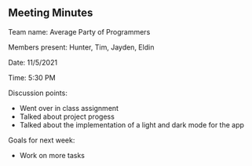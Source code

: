 ## Meeting Minutes

Team name: Average Party of Programmers

Members present: Hunter, Tim, Jayden, Eldin

Date: 11/5/2021

Time: 5:30 PM

Discussion points: 

* Went over in class assignment
* Talked about project progess
* Talked about the implementation of a light and dark mode for the app

Goals for next week:

* Work on more tasks